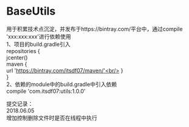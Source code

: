 # BaseUtils
用于积累技术点沉淀，并发布于https://bintray.com/平台中，通过compile 'xxx:xxx:xxx'进行依赖使用<br/>
1、项目的build.gradle引入<br/>
repositories {<br/>
    jcenter()<br/>
    maven {<br/>
        url 'https://bintray.com/itsdf07/maven/'<br/>
    }<br/>
}<br/>
2、依赖的module中的build.gradle中引入依赖<br/>
compile 'com.itsdf07:utils:1.0.0'<br/>

提交记录：<br/>
2018.06.05<br/>
增加控制删除文件时是否在线程中执行